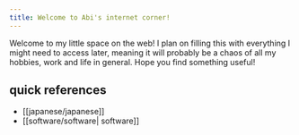 ```yaml
---
title: Welcome to Abi's internet corner!
---
```


Welcome to my little space on the web! I plan on filling this with everything I might need to access later, meaning it will probably be a chaos of all my hobbies, work and life in general. Hope you find something useful!

## quick references

- [[japanese/japanese]]
- [[software/software| software]]
